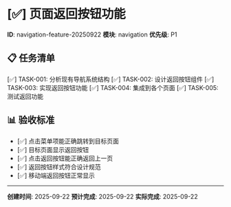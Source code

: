 # [✅] 页面返回按钮功能

**ID**: navigation-feature-20250922
**模块**: navigation
**优先级**: P1

## 📋 任务清单
[✅] TASK-001: 分析现有导航系统结构
[✅] TASK-002: 设计返回按钮组件
[✅] TASK-003: 实现返回按钮功能
[✅] TASK-004: 集成到各个页面
[✅] TASK-005: 测试返回功能

## 📊 验收标准
- [✅] 点击菜单项能正确跳转到目标页面
- [✅] 目标页面显示返回按钮
- [✅] 点击返回按钮能正确返回上一页
- [✅] 返回按钮样式符合设计规范
- [✅] 移动端返回按钮正常显示

---
**创建时间**: 2025-09-22
**预计完成**: 2025-09-22
**实际完成**: 2025-09-22